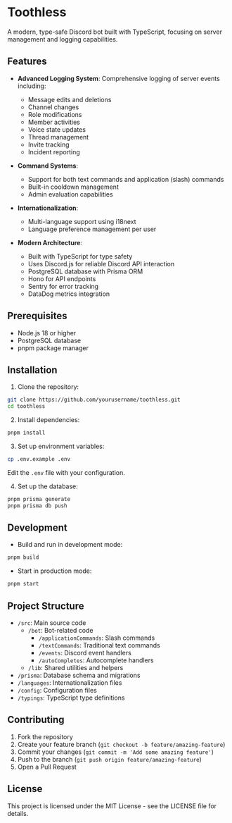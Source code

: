 # Toothless

A modern, type-safe Discord bot built with TypeScript, focusing on server management and logging capabilities.

## Features

- **Advanced Logging System**: Comprehensive logging of server events including:
  - Message edits and deletions
  - Channel changes
  - Role modifications
  - Member activities
  - Voice state updates
  - Thread management
  - Invite tracking
  - Incident reporting

- **Command Systems**:
  - Support for both text commands and application (slash) commands
  - Built-in cooldown management
  - Admin evaluation capabilities

- **Internationalization**:
  - Multi-language support using i18next
  - Language preference management per user

- **Modern Architecture**:
  - Built with TypeScript for type safety
  - Uses Discord.js for reliable Discord API interaction
  - PostgreSQL database with Prisma ORM
  - Hono for API endpoints
  - Sentry for error tracking
  - DataDog metrics integration

## Prerequisites

- Node.js 18 or higher
- PostgreSQL database
- pnpm package manager

## Installation

1. Clone the repository:
```bash
git clone https://github.com/yourusername/toothless.git
cd toothless
```

2. Install dependencies:
```bash
pnpm install
```

3. Set up environment variables:
```bash
cp .env.example .env
```
Edit the `.env` file with your configuration.

4. Set up the database:
```bash
pnpm prisma generate
pnpm prisma db push
```

## Development

- Build and run in development mode:
```bash
pnpm build
```

- Start in production mode:
```bash
pnpm start
```

## Project Structure

- `/src`: Main source code
  - `/bot`: Bot-related code
    - `/applicationCommands`: Slash commands
    - `/textCommands`: Traditional text commands
    - `/events`: Discord event handlers
    - `/autoCompletes`: Autocomplete handlers
  - `/lib`: Shared utilities and helpers
- `/prisma`: Database schema and migrations
- `/languages`: Internationalization files
- `/config`: Configuration files
- `/typings`: TypeScript type definitions

## Contributing

1. Fork the repository
2. Create your feature branch (`git checkout -b feature/amazing-feature`)
3. Commit your changes (`git commit -m 'Add some amazing feature'`)
4. Push to the branch (`git push origin feature/amazing-feature`)
5. Open a Pull Request

## License

This project is licensed under the MIT License - see the LICENSE file for details.
